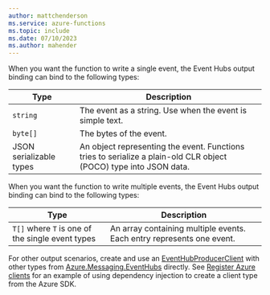 ```yaml
---
author: mattchenderson
ms.service: azure-functions
ms.topic: include
ms.date: 07/10/2023
ms.author: mahender
---
```


When you want the function to write a single event, the Event Hubs output binding can bind to the following types:

| Type | Description |
| --- | --- |
| `string` | The event as a string. Use when the event is simple text. |
| `byte[]` | The bytes of the event. |
| JSON serializable types | An object representing the event. Functions tries to serialize a plain-old CLR object (POCO) type into JSON data. |

When you want the function to write multiple events, the Event Hubs output binding can bind to the following types:

| Type | Description |
| --- | --- |
| `T[]` where `T` is one of the single event types | An array containing multiple events. Each entry represents one event. | 

For other output scenarios, create and use an [EventHubProducerClient] with other types from [Azure.Messaging.EventHubs] directly. See [Register Azure clients](../articles/azure-functions/dotnet-isolated-process-guide.md#register-azure-clients) for an example of using dependency injection to create a client type from the Azure SDK.

[Azure.Messaging.EventHubs]: /dotnet/api/azure.messaging.eventhubs
[EventHubProducerClient]: /dotnet/api/azure.messaging.eventhubs.producer.eventhubproducerclient
